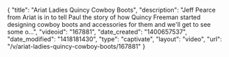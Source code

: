 {
    "title": "Ariat Ladies Quincy Cowboy Boots",
    "description": "Jeff Pearce from Ariat is in to tell Paul the story of how Quincy Freeman started designing cowboy boots and accessories for them and we'll get to see some o...",
    "videoid": "167881",
    "date_created": "1400657537",
    "date_modified": "1418181430",
    "type": "captivate",
    "layout": "video",
    "url": "\/v\/ariat-ladies-quincy-cowboy-boots\/167881"
}